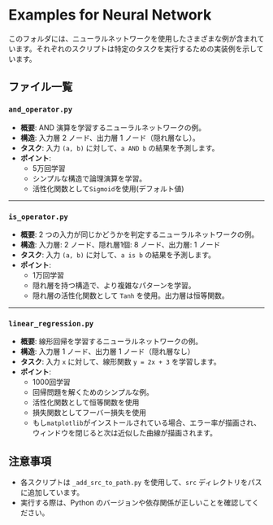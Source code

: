 # Examples for Neural Network

このフォルダには、ニューラルネットワークを使用したさまざまな例が含まれています。それぞれのスクリプトは特定のタスクを実行するための実装例を示しています。

## ファイル一覧

### `and_operator.py`
- **概要**: AND 演算を学習するニューラルネットワークの例。
- **構造**: 入力層 2 ノード、出力層 1 ノード（隠れ層なし）。
- **タスク**: 入力 `(a, b)` に対して、`a AND b` の結果を予測します。
- **ポイント**:
  - 5万回学習
  - シンプルな構造で論理演算を学習。
  - 活性化関数として`Sigmoid`を使用(デフォルト値)

---

### `is_operator.py`
- **概要**: 2 つの入力が同じかどうかを判定するニューラルネットワークの例。
- **構造**: 入力層: 2 ノード、隠れ層1個: 8 ノード、出力層: 1 ノード
- **タスク**: 入力 `(a, b)` に対して、`a is b` の結果を予測します。
- **ポイント**:
  - 1万回学習
  - 隠れ層を持つ構造で、より複雑なパターンを学習。
  - 隠れ層の活性化関数として `Tanh` を使用。出力層は恒等関数。

---

### `linear_regression.py`
- **概要**: 線形回帰を学習するニューラルネットワークの例。
- **構造**: 入力層 1 ノード、出力層 1 ノード（隠れ層なし）
- **タスク**: 入力 `x` に対して、線形関数 `y = 2x + 3` を学習します。
- **ポイント**:
  - 1000回学習
  - 回帰問題を解くためのシンプルな例。
  - 活性化関数として恒等関数を使用
  - 損失関数としてフーバー損失を使用
  - もし`matplotlib`がインストールされている場合、エラー率が描画され、ウィンドウを閉じると次は近似した曲線が描画されます。

## 注意事項
- 各スクリプトは `_add_src_to_path.py` を使用して、`src` ディレクトリをパスに追加しています。
- 実行する際は、Python のバージョンや依存関係が正しいことを確認してください。
